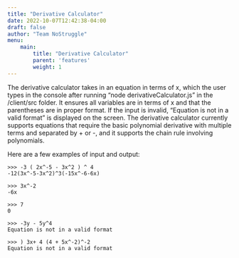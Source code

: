 ```yaml
---
title: "Derivative Calculator"
date: 2022-10-07T12:42:38-04:00
draft: false
author: "Team NoStruggle"
menu: 
    main: 
        title: "Derivative Calculator"
        parent: 'features'
        weight: 1
---
```


The derivative calculator takes in an equation in terms of x, which the user types in the console after running “node derivativeCalculator.js” in the /client/src folder. It ensures all variables are in terms of x and that the parentheses are in proper format. If the input is invalid, “Equation is not in a valid format” is displayed on the screen. The derivative calculator currently supports equations that require the basic polynomial derivative with multiple terms and separated by + or -, and it supports the chain rule involving polynomials.

Here are a few examples of input and output:

```
>>> -3 ( 2x^-5 - 3x^2 ) ^ 4
-12(3x^-5-3x^2)^3(-15x^-6-6x) 

>>> 3x^-2
-6x

>>> 7
0

>>> -3y - 5y^4
Equation is not in a valid format

>>> ) 3x+ 4 (4 + 5x^-2)^-2
Equation is not in a valid format
```